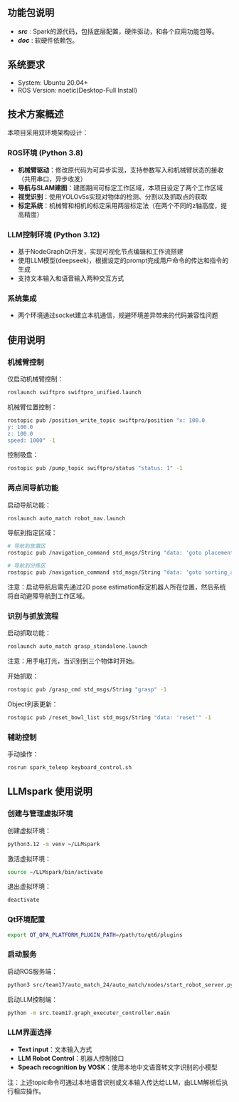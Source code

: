 
## 功能包说明

* ***src*** : Spark的源代码，包括底层配置，硬件驱动，和各个应用功能包等。
* ***doc*** : 软硬件依赖包。

## 系统要求

* System:	Ubuntu 20.04+
* ROS Version:	noetic(Desktop-Full Install)

## 技术方案概述

本项目采用双环境架构设计：

### ROS环境 (Python 3.8)
- **机械臂驱动**：修改原代码为可异步实现，支持参数写入和机械臂状态的接收（共用串口，异步收发）
- **导航与SLAM建图**：建图期间可标定工作区域，本项目设定了两个工作区域
- **视觉识别**：使用YOLOv5s实现对物体的检测、分割以及抓取点的获取
- **标定系统**：机械臂和相机的标定采用两层标定法（在两个不同的z轴高度，提高精度）

### LLM控制环境 (Python 3.12)
- 基于NodeGraphQt开发，实现可视化节点编辑和工作流搭建
- 使用LLM模型(deepseek)，根据设定的prompt完成用户命令的传达和指令的生成
- 支持文本输入和语音输入两种交互方式

### 系统集成
- 两个环境通过socket建立本机通信，规避环境差异带来的代码兼容性问题

## 使用说明

### 机械臂控制
仅启动机械臂控制：
```bash
roslaunch swiftpro swiftpro_unified.launch
```

机械臂位置控制：
```bash
rostopic pub /position_write_topic swiftpro/position "x: 100.0
y: 100.0
z: 100.0
speed: 1000" -1
```

控制吸盘：
```bash
rostopic pub /pump_topic swiftpro/status "status: 1" -1
```

### 两点间导航功能
启动导航功能：
```bash
roslaunch auto_match robot_nav.launch
```

导航到指定区域：
```bash
# 导航到放置区
rostopic pub /navigation_command std_msgs/String "data: 'goto placement_area'" -1

# 导航到分拣区
rostopic pub /navigation_command std_msgs/String "data: 'goto sorting_area'" -1
```

注意：启动导航后需先通过2D pose estimation标定机器人所在位置，然后系统将自动避障导航到工作区域。

### 识别与抓放流程
启动抓取功能：
```bash
roslaunch auto_match grasp_standalone.launch
```
注意：用手电打光，当识别到三个物体时开始。

开始抓取：
```bash
rostopic pub /grasp_cmd std_msgs/String "grasp" -1
```

Object列表更新：
```bash
rostopic pub /reset_bowl_list std_msgs/String "data: 'reset'" -1
```

### 辅助控制
手动操作：
```bash
rosrun spark_teleop keyboard_control.sh
```

## LLMspark 使用说明

### 创建与管理虚拟环境
创建虚拟环境：
```bash
python3.12 -m venv ~/LLMspark
```

激活虚拟环境：
```bash
source ~/LLMspark/bin/activate
```

退出虚拟环境：
```bash
deactivate
```

### Qt环境配置
```bash
export QT_QPA_PLATFORM_PLUGIN_PATH=/path/to/qt6/plugins
```

### 启动服务
启动ROS服务端：
```bash
python3 src/team17/auto_match_24/auto_match/nodes/start_robot_server.py
```

启动LLM控制端：
```bash
python -m src.team17.graph_executer_controller.main
```

### LLM界面选择
- **Text input**：文本输入方式
- **LLM Robot Control**：机器人控制接口
- **Speach recognition by VOSK**：使用本地中文语音转文字识别的小模型

注：上述topic命令可通过本地语音识别或文本输入传达给LLM，由LLM解析后执行相应操作。
